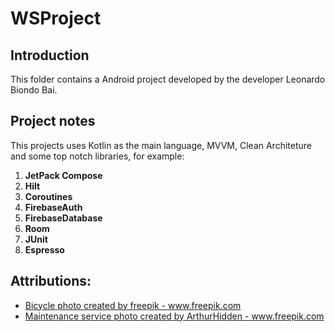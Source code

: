 # WSProject

## Introduction

This folder contains a Android project developed by the developer Leonardo Biondo Bai.

## Project notes

This projects uses Kotlin as the main language, MVVM, Clean Architeture and some top notch libraries, for example:

1. **JetPack Compose**
2. **Hilt**
3. **Coroutines**
4. **FirebaseAuth**
5. **FirebaseDatabase**
6. **Room**
7. **JUnit**
8. **Espresso**

## Attributions:
* <a href='https://www.freepik.com/photos/bicycle'>Bicycle photo created by freepik - www.freepik.com</a>
* <a href='https://www.freepik.com/photos/maintenance-service'>Maintenance service photo created by ArthurHidden - www.freepik.com</a>